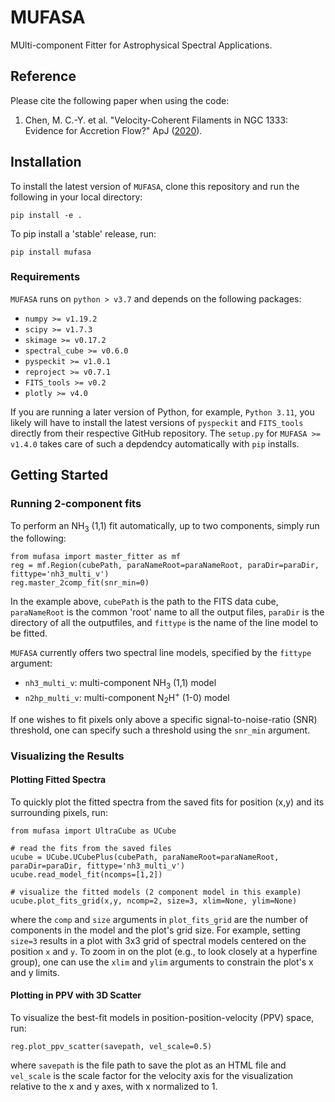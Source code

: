 # MUFASA
MUlti-component Fitter for Astrophysical Spectral Applications.

## Reference

Please cite the following paper when using the code:
1. Chen, M. C.-Y. et al. "Velocity-Coherent Filaments in NGC 1333: Evidence for Accretion Flow?" ApJ ([2020](https://ui.adsabs.harvard.edu/link_gateway/2020ApJ...891...84C/doi:10.3847/1538-4357/ab7378)).

## Installation

To install the latest version of ```MUFASA```, clone this repository and run the following in your local directory:

```
pip install -e .
```

To pip install a 'stable' release, run:
```
pip install mufasa
```
### Requirements

```MUFASA``` runs on ```python > v3.7``` and depends on the following packages:

- ```numpy >= v1.19.2```
- ```scipy >= v1.7.3```
- ```skimage >= v0.17.2```
- ```spectral_cube >= v0.6.0```
- ```pyspeckit >= v1.0.1```
- ```reproject >= v0.7.1```
- ```FITS_tools >= v0.2```
- ```plotly >= v4.0```

If you are running a later version of Python, for example, ```Python 3.11```, you likely will have to install the latest versions of ```pyspeckit``` and  ```FITS_tools``` directly from their respective GitHub repository. The `setup.py` for `MUFASA >= v1.4.0` takes care of such a depdendcy automatically with `pip` installs.

## Getting Started

### Running 2-component fits

To perform an NH<sub>3</sub> (1,1) fit automatically, up to two components, simply run the following: 

```
from mufasa import master_fitter as mf
reg = mf.Region(cubePath, paraNameRoot=paraNameRoot, paraDir=paraDir, fittype='nh3_multi_v')
reg.master_2comp_fit(snr_min=0)
```

In the example above, ```cubePath``` is the path to the FITS data cube, ```paraNameRoot``` is the common 'root' name to all the output files, ```paraDir``` is the directory of all the outputfiles, and ```fittype``` is the name of the line model to be fitted. 

```MUFASA``` currently offers two spectral line models, specified by the ```fittype``` argument:
- ```nh3_multi_v```: multi-component NH<sub>3</sub> (1,1) model
- ```n2hp_multi_v```: multi-component N<sub>2</sub>H<sup>+</sup> (1-0) model

If one wishes to fit pixels only above a specific signal-to-noise-ratio (SNR) threshold, one can specify such a threshold using the ```snr_min``` argument.

### Visualizing the Results

#### Plotting Fitted Spectra

To quickly plot the fitted spectra from the saved fits for position (x,y) and its surrounding pixels, run:

```
from mufasa import UltraCube as UCube

# read the fits from the saved files
ucube = UCube.UCubePlus(cubePath, paraNameRoot=paraNameRoot, paraDir=paraDir, fittype='nh3_multi_v')
ucube.read_model_fit(ncomps=[1,2])

# visualize the fitted models (2 component model in this example)
ucube.plot_fits_grid(x,y, ncomp=2, size=3, xlim=None, ylim=None)
```

where the ```comp``` and ```size``` arguments in ```plot_fits_grid``` are the number of components in the model and the plot's grid size. For example, setting ```size=3``` results in a plot with 3x3 grid of spectral models centered on the position ```x``` and ```y```. To zoom in on the plot (e.g., to look closely at a hyperfine group), one can use the ```xlim``` and ```ylim``` arguments to constrain the plot's x and y limits.

#### Plotting in PPV with 3D Scatter

To visualize the best-fit models in position-position-velocity (PPV) space, run: 
```
reg.plot_ppv_scatter(savepath, vel_scale=0.5)
```
where ```savepath``` is the file path to save the plot as an HTML file and ```vel_scale``` is the scale factor for the velocity axis for the visualization relative to the x and y axes, with x normalized to 1. 




